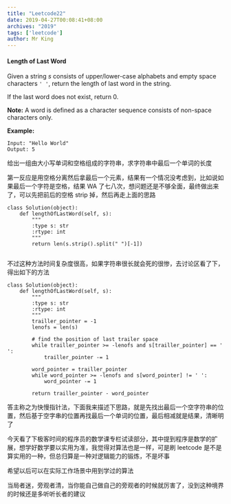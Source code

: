 ```yaml
---
title: "Leetcode22"
date: 2019-04-27T00:08:41+08:00
archives: "2019"
tags: ['leetcode']
author: Mr King
---
```


####  Length of Last Word

Given a string *s* consists of upper/lower-case alphabets and empty space characters `' '`, return the length of last word in the string.

If the last word does not exist, return 0.

**Note:** A word is defined as a character sequence consists of non-space characters only.

**Example:**

```
Input: "Hello World"
Output: 5
```

给出一组由大小写单词和空格组成的字符串，求字符串中最后一个单词的长度

第一反应是用空格分离然后拿最后一个元素，结果有一个情况没考虑到，比如说如果最后一个字符是空格，结果 WA 了七八次，想问题还是不够全面，最终做出来了，可以先把前后的空格 strip 掉，然后再走上面的思路

```
class Solution(object):
    def lengthOfLastWord(self, s):
        """
        :type s: str
        :rtype: int
        """
        return len(s.strip().split(" ")[-1])
        
```

不过这种方法时间复杂度很高，如果字符串很长就会死的很惨，去讨论区看了下，得出如下的方法

```
class Solution(object):
    def lengthOfLastWord(self, s):
        """
        :type s: str
        :rtype: int
        """
        trailler_pointer = -1
        lenofs = len(s)
        
        # find the position of last trailer space
        while trailler_pointer >= -lenofs and s[trailler_pointer] == ' ':
            trailler_pointer -= 1
        
        word_pointer = trailler_pointer
        while word_pointer >= -lenofs and s[word_pointer] != ' ':
            word_pointer -= 1
        
        return trailler_pointer - word_pointer
```

答主称之为快慢指针法，下面我来描述下思路，就是先找出最后一个空字符串的位置，然后基于空字串的位置再找最后一个单词的位置，最后相减就是结果，清晰明了

今天看了下极客时间的程序员的数学课专栏试读部分，其中提到程序是数学的扩展，想学好数学要以实用为准，我觉得对算法也是一样，可是刷 leetcode 是不是算实用的一种，但总归算是一种对逻辑能力的锻炼，不是坏事

希望以后可以在实际工作场景中用到学过的算法

>
当局者迷，旁观者清，当你能自己做自己的旁观者的时候就厉害了，没到这种境界的时候还是多听听长者的建议



